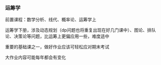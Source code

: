 ### 运筹学
前置课程：数学分析、线代、概率论、运筹学上

运筹学下册，涉及动态规划（dp问题也将重复出现在好几门课中）、图论、排队论、决策论等问题，比运筹上更偏应用一些，难度适中

重要的基础课之一，做好作业应该可轻松应对期末考试

大作业内容可能每年都会有变化